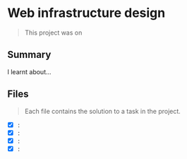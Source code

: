 # Web infrastructure design

> This project was on 

## Summary

I learnt about...

## Files

> Each file contains the solution to a task in the project.

- [x] []():
- [x] []():
- [x] []():
- [x] []():
